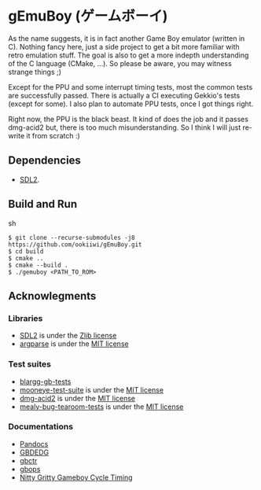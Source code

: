 # gEmuBoy (ゲームボーイ)

As the name suggests, it is in fact another Game Boy emulator (written in C). 
Nothing fancy here, just a side project to get a bit more familiar with retro emulation stuff. 
The goal is also to get a more indepth understanding of the C language (CMake, ...). So please be aware, you may witness strange things ;)

Except for the PPU and some interrupt timing tests, most the common tests are successfully passed.
There is actually a CI executing Gekkio's tests (except for some). I also plan to automate PPU tests, once I got things right.

Right now, the PPU is the black beast. It kind of does the job and it passes dmg-acid2 but, there is too much misunderstanding. 
So I think I will just re-write it from scratch :)

## Dependencies

- [SDL2](https://www.libsdl.org/). 

## Build and Run

sh
```
$ git clone --recurse-submodules -j8 https://github.com/ookiiwi/gEmuBoy.git
$ cd build
$ cmake ..
$ cmake --build .
$ ./gemuboy <PATH_TO_ROM>
```

## Acknowlegments

### Libraries

- [SDL2](https://www.libsdl.org/) is under the [Zlib license](https://github.com/libsdl-org/SDL/blob/main/LICENSE.txt)
- [argparse](https://github.com/cofyc/argparse) is under the [MIT license](https://github.com/cofyc/argparse/blob/master/LICENSE)

### Test suites

- [blargg-gb-tests](https://gbdev.gg8.se/files/roms/blargg-gb-tests/)
- [mooneye-test-suite](https://github.com/Gekkio/mooneye-test-suite/tree/main) is under the [MIT license](https://github.com/Gekkio/mooneye-test-suite/blob/main/LICENSE)
- [dmg-acid2](https://github.com/mattcurrie/dmg-acid2) is under the [MIT license](https://github.com/mattcurrie/dmg-acid2/blob/master/LICENSE)
- [mealy-bug-tearoom-tests](https://github.com/mattcurrie/mealybug-tearoom-tests) is under the [MIT license](https://github.com/mattcurrie/mealybug-tearoom-tests/blob/master/LICENSE)

### Documentations

- [Pandocs](https://gbdev.io/pandocs)
- [GBDEDG](https://hacktix.github.io/GBEDG)
- [gbctr](https://gekkio.fi/files/gb-docs/gbctr.pdf)
- [gbops](https://izik1.github.io/gbops/)
- [Nitty Gritty Gameboy Cycle Timing](http://blog.kevtris.org/blogfiles/Nitty%20Gritty%20Gameboy%20VRAM%20Timing.txt)

